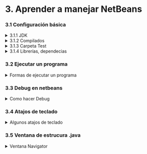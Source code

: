 # 3. Aprender a manejar NetBeans

### 3.1 Configuración básica

<details>
<summary>3.1.1 JDK</summary>

* Tools -> Java Platforms -> Add platform
* En el apartado izquierdo vamos a "Projects -> Propierties del Proyecto -> Libraries"
![](img/manejarIDE1.png)

##### Netbeans 23, necesita JDK 17+

</details>

<details>
<summary>3.1.2 Compilados</summary>

* En el apartado "Files" abre el árbol de archivos del proyecto, y en una carpeta llamado igual que el proyecto aparecen
los alchivos compilados.
![](../../static/img/compilado.PNG)

</details>

<details>
<summary>3.1.3 Carpeta Test</summary>

* En el apartado "Projects". Clic derecho sobre el archivo del proyecto. Luego, darle a New > Java Class.
Y en el campo Package de la ventana emergente, escribe “test” para crear la carpeta de test.


</details>

<details>
<summary>3.1.4 Librerías, dependecias</summary>

* Tools -> Libraries

    Para añadir un Classpath hacer click en "Add JAR/Folder"
* Projects -> Dependencies

    Para añadir Classpath o Modulepath haz click en el "+" de la derecha y "Add JAR/Folder"

</details>

### 3.2 Ejecutar un programa

<details>
<summary>Formas de ejecutar un programa</summary>

##### Para ejecutar un programa en netbeans existen varias opciones: 

* Botón de run Project.
* Pestaña Run -> Run project
* Pestaña Run -> Run File
* F6 -> Run Project
* Mayús + F6 -> Run File

![](../../static/img/play.PNG)

</details>

### 3.3 Debug en netbeans

<details>
<summary>Como hacer Debug</summary>

Clicar el número de línea en el que queramos establecer un breakpoint, siempre y cuando sea posible ponerlo.
##### Al hacer click derecho sobre el punto rojo que representa el breakpoint -> Properties, se pueden añadir condiciones y otros parámetros.

* Debug Project -> Botón Debug | Crtl + F5 | Debug -> Debug Project
* Debug File -> Debug -> Debug File | Crtl + Mayús + F5
* Debug Test File -> Debug Test File | Crtl + Mayús + F6
* Step over -> F8
* Step over expression -> Mayús + F8
* Step Into -> F7
* Step out -> Crtl + F7

##### Al hacer debug, se creará una nueva ventana debajo de Navigator, dónde se verán todos los breakpoints. Y se podrán modificar y crear nuevos.

</details>

### 3.4 Atajos de teclado

<details>
<summary>Algunos atajos de teclado</summary>

* Ctrl + Espacio -> Sugerencias de código

* Ctrl + Shift + I -> Realizar importaciones automáticas de librerías necesarias

* Ctrl + E -> Eliminar la línea actual.

* Alt + Shift + F -> Organizar código.

* Ctrl + Shift + U -> Crear test.

* Ctrl + Shift + D -> Acceder a las últimas cinco copias del portapapeles.

* Ctrl + Shift + C -> Comentar línea seleccionada.

* Shift + Suprimir -> Cortar línea actual.

* Ctrl + K -> Autocompletar código.

* for + Tabulador -> Insertar un bucle for.

* Ctrl + Shift + Flecha Abajo -> Duplicar línea seleccionada.

* Ctrl + 4 -> Mostrar output (consola de salida).

* Ctrl + Shift + R -> Selección rectangular.


</details>

### 3.5 Ventana de estrucura .java

<details>
<summary>Ventana Navigator</summary>

##### La ventana de estructura esta por defecto en la esquina inferior izquierda.

* Windows -> Navigator
* Ctrl + 7

![](../../static/img/navigator.PNG)

</details>